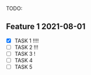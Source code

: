 TODO:
## Feature 1 2021-08-01
* [X] TASK 1 !!!!
* [ ] TASK 2 !!!
* [ ] TASK 3 !
* [ ] TASK 4
* [ ] TASK 5
